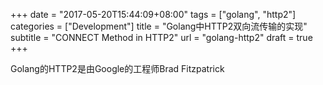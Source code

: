 +++
date = "2017-05-20T15:44:09+08:00"
tags = ["golang", "http2"]
categories = ["Development"]
title = "Golang中HTTP2双向流传输的实现"
subtitle = "CONNECT Method in HTTP2"
url = "golang-http2"
draft = true
+++

Golang的HTTP2是由Google的工程师Brad Fitzpatrick